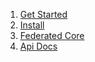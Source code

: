 1. [Get Started](get_started)
2. [Install](install)
3. [Federated Core](federated_core)
4. [Api Docs](api_docs/python)
   
